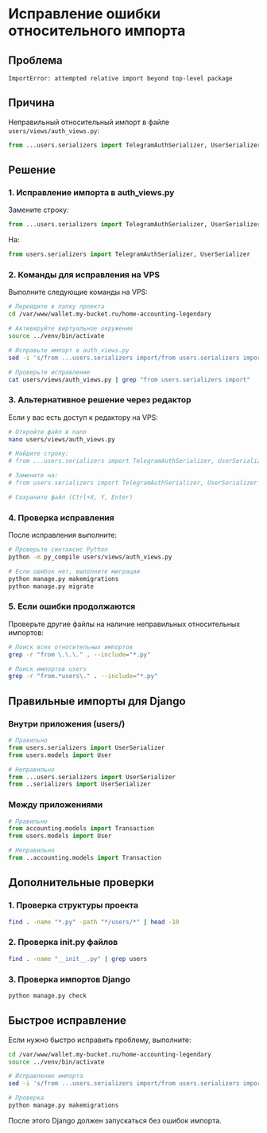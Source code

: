 # Исправление ошибки относительного импорта

## Проблема
```
ImportError: attempted relative import beyond top-level package
```

## Причина
Неправильный относительный импорт в файле `users/views/auth_views.py`:
```python
from ...users.serializers import TelegramAuthSerializer, UserSerializer
```

## Решение

### 1. Исправление импорта в auth_views.py

Замените строку:
```python
from ...users.serializers import TelegramAuthSerializer, UserSerializer
```

На:
```python
from users.serializers import TelegramAuthSerializer, UserSerializer
```

### 2. Команды для исправления на VPS

Выполните следующие команды на VPS:

```bash
# Перейдите в папку проекта
cd /var/www/wallet.my-bucket.ru/home-accounting-legendary

# Активируйте виртуальное окружение
source ../venv/bin/activate

# Исправьте импорт в auth_views.py
sed -i 's/from ...users.serializers import/from users.serializers import/' users/views/auth_views.py

# Проверьте исправление
cat users/views/auth_views.py | grep "from users.serializers import"
```

### 3. Альтернативное решение через редактор

Если у вас есть доступ к редактору на VPS:

```bash
# Откройте файл в nano
nano users/views/auth_views.py

# Найдите строку:
# from ...users.serializers import TelegramAuthSerializer, UserSerializer

# Замените на:
# from users.serializers import TelegramAuthSerializer, UserSerializer

# Сохраните файл (Ctrl+X, Y, Enter)
```

### 4. Проверка исправления

После исправления выполните:

```bash
# Проверьте синтаксис Python
python -m py_compile users/views/auth_views.py

# Если ошибок нет, выполните миграции
python manage.py makemigrations
python manage.py migrate
```

### 5. Если ошибки продолжаются

Проверьте другие файлы на наличие неправильных относительных импортов:

```bash
# Поиск всех относительных импортов
grep -r "from \.\.\." . --include="*.py"

# Поиск импортов users
grep -r "from.*users\." . --include="*.py"
```

## Правильные импорты для Django

### Внутри приложения (users/)
```python
# Правильно
from users.serializers import UserSerializer
from users.models import User

# Неправильно
from ...users.serializers import UserSerializer
from ..serializers import UserSerializer
```

### Между приложениями
```python
# Правильно
from accounting.models import Transaction
from users.models import User

# Неправильно
from ..accounting.models import Transaction
```

## Дополнительные проверки

### 1. Проверка структуры проекта
```bash
find . -name "*.py" -path "*/users/*" | head -10
```

### 2. Проверка __init__.py файлов
```bash
find . -name "__init__.py" | grep users
```

### 3. Проверка импортов Django
```bash
python manage.py check
```

## Быстрое исправление

Если нужно быстро исправить проблему, выполните:

```bash
cd /var/www/wallet.my-bucket.ru/home-accounting-legendary
source ../venv/bin/activate

# Исправление импорта
sed -i 's/from ...users.serializers import/from users.serializers import/' users/views/auth_views.py

# Проверка
python manage.py makemigrations
```

После этого Django должен запускаться без ошибок импорта.
